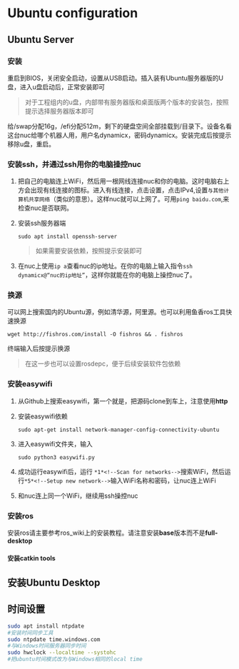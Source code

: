 # Ubuntu configuration

## Ubuntu Server

### 安装
重启到BIOS，关闭安全启动，设置从USB启动。插入装有Ubuntu服务器版的U盘，进入u盘启动后，正常安装即可

> 对于工程组内的u盘，内部带有服务器版和桌面版两个版本的安装包，按照提示选择服务器版本即可

给/swap分配16g，/efi分配512m，剩下的硬盘空间全部挂载到/目录下。设备名看这台nuc给哪个机器人用，用户名dynamicx，密码dynamicx。安装完成后按提示移除u盘，重启。

### 安装ssh，并通过ssh用你的电脑操控nuc

1. 把自己的电脑连上WiFi，然后用一根网线连接nuc和你的电脑。这时电脑右上方会出现有线连接的图标。进入有线连接，点击设置，点击IPv4,设置`与其他计算机共享网络`（类似的意思）。这样nuc就可以上网了。可用`ping baidu.com`,来检查nuc是否联网。

2. 安装ssh服务器端

   ```
   sudo apt install openssh-server
   ```

   > 如果需要安装依赖，按照提示安装即可

3. 在nuc上使用`ip a`查看nuc的ip地址。在你的电脑上输入指令`ssh dynamicx@“nuc的ip地址”`，这样你就能在你的电脑上操控nuc了。

### 换源

可以网上搜索国内的Ubuntu源，例如清华源，阿里源。也可以利用鱼香ros工具快速换源

```
wget http://fishros.com/install -O fishros && . fishros
```

终端输入后按提示换源

> 在这一步也可以设置rosdepc，便于后续安装软件包依赖

### 安装easywifi

1. 从Github上搜索easywifi，第一个就是，把源码clone到车上，注意使用**http**

2. 安装easywifi依赖

   ```
   sudo apt-get install network-manager-config-connectivity-ubuntu
   ```

3. 进入easywifi文件夹，输入

   ```
   sudo python3 easywifi.py
   ```

4. 成功运行easywifi后，运行 `*1*<!--Scan for networks-->`搜索WiFi，然后运行`*5*<!--Setup new network-->`输入WiFi名称和密码，让nuc连上WiFi

5. 和nuc连上同一个WiFi，继续用ssh操控nuc

### 安装ros

安装ros请主要参考ros_wiki上的安装教程。请注意安装**base**版本而不是**full-desktop**

#### 安装catkin tools


## 安装Ubuntu Desktop


## 时间设置

```bash
sudo apt install ntpdate
#安装时间同步工具
sudo ntpdate time.windows.com
#与Windows时间服务器同步时间
sudo hwclock --localtime --systohc
#把ubuntu时间模式改为与Windows相同的local time
```
